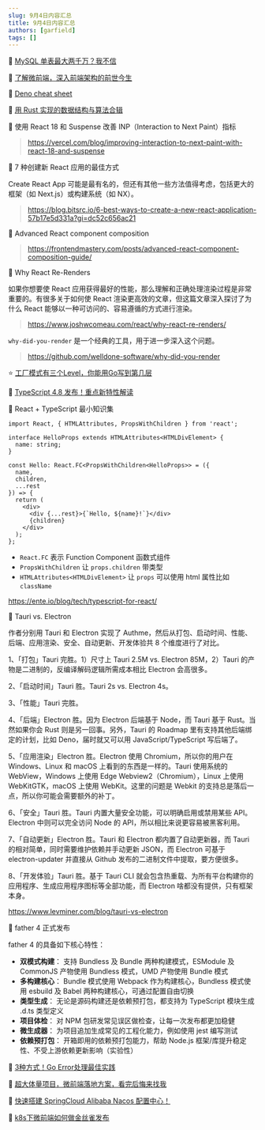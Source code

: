 ```yaml
---
slug: 9月4日内容汇总
title: 9月4日内容汇总
authors: [garfield]
tags: []
---
```


📒 [MySQL 单表最大两千万？我不信](https://mp.weixin.qq.com/s/DG48sC4b42TEpHLNnFtlhw)

📒 [了解微前端，深入前端架构的前世今生](https://mp.weixin.qq.com/s/12BS4V6fvXkeb84XDpPnHw)

📒 [Deno cheat sheet](https://oscarotero.com/deno/)

🌛 [用 Rust 实现的数据结构与算法合辑](https://github.com/TheAlgorithms/Rust)

📒 使用 React 18 和 Suspense 改善 INP（Interaction to Next Paint）指标

> https://vercel.com/blog/improving-interaction-to-next-paint-with-react-18-and-suspense

📒 7 种创建新 React 应用的最佳方式

Create React App 可能是最有名的，但还有其他一些方法值得考虑，包括更大的框架（如 Next.js）或构建系统（如 NX）。

> https://blog.bitsrc.io/6-best-ways-to-create-a-new-react-application-57b17e5d331a?gi=dc52c656ac21

📒 Advanced React component composition

> https://frontendmastery.com/posts/advanced-react-component-composition-guide/

📒 Why React Re-Renders

如果你想要使 React 应用获得最好的性能，那么理解和正确处理渲染过程是非常重要的。有很多关于如何使 React 渲染更高效的文章，但这篇文章深入探讨了为什么 React 能够以一种可访问的、容易遵循的方式进行渲染。

> https://www.joshwcomeau.com/react/why-react-re-renders/

`why-did-you-render` 是一个经典的工具，用于进一步深入这个问题。

> https://github.com/welldone-software/why-did-you-render

⭐️ [工厂模式有三个Level，你能用Go写到第几层](https://mp.weixin.qq.com/s/MlC6-TDf06LGpF8hxcSV_w)

📒 [TypeScript 4.8 发布！重点新特性解读](https://mp.weixin.qq.com/s/tu5bBNn3UJ5r3Z7K5eqwJw)

📒 React + TypeScript 最小知识集

```tsx
import React, { HTMLAttributes, PropsWithChildren } from 'react';

interface HelloProps extends HTMLAttributes<HTMLDivElement> {
  name: string;
}

const Hello: React.FC<PropsWithChildren<HelloProps>> = ({
  name,
  children,
  ...rest
}) => {
  return (
    <div>
      <div {...rest}>{`Hello, ${name}!`}</div>
      {children}
    </div>
  );
};
```

- `React.FC` 表示 Function Component 函数式组件
- `PropsWithChildren` 让 `props.children` 带类型
- `HTMLAttributes<HTMLDivElement>` 让 `props` 可以使用 html 属性比如 `className`

https://ente.io/blog/tech/typescript-for-react/

📒 Tauri vs. Electron

作者分别用 Tauri 和 Electron 实现了 Authme，然后从打包、启动时间、性能、后端、应用渲染、安全、自动更新、开发体验共 8 个维度进行了对比。

1、「打包」Tauri 完胜。1）尺寸上 Tauri 2.5M vs. Electron 85M，2）Tauri 的产物是二进制的，反编译解码逻辑所需成本相比 Electron 会高很多。

2、「启动时间」Tauri 胜。Tauri 2s vs. Electron 4s。

3、「性能」Tauri 完胜。

4、「后端」Electron 胜。因为 Electron 后端基于 Node，而 Tauri 基于 Rust。当然如果你会 Rust 则是另一回事。另外，Tauri 的 Roadmap 里有支持其他后端绑定的计划，比如 Deno，届时就又可以用 JavaScript/TypeScript 写后端了。

5、「应用渲染」Electron 胜。Electron 使用 Chromium，所以你的用户在 Windows、Linux 和 macOS 上看到的东西是一样的。Tauri 使用系统的 WebView，Windows 上使用 Edge Webview2（Chromium），Linux 上使用 WebKitGTK，macOS 上使用 WebKit。这里的问题是 Webkit 的支持总是落后一点，所以你可能会需要额外的补丁。

6、「安全」Tauri 胜。Tauri 内置大量安全功能，可以明确启用或禁用某些 API。Electron 中则可以完全访问 Node 的 API，所以相比来说更容易被黑客利用。

7、「自动更新」Electron 胜。Tauri 和 Electron 都内置了自动更新器，而 Tauri 的相对简单，同时需要维护依赖并手动更新 JSON，而 Electron 可基于 electron-updater 并直接从 Github 发布的二进制文件中提取，要方便很多。

8、「开发体验」Tauri 胜。基于 Tauri CLI 就会包含热重载、为所有平台构建你的应用程序、生成应用程序图标等全部功能，而 Electron 啥都没有提供，只有框架本身。

https://www.levminer.com/blog/tauri-vs-electron

📒 father 4 正式发布

father 4 的具备如下核心特性：

- **双模式构建**： 支持 Bundless 及 Bundle 两种构建模式，ESModule 及 CommonJS 产物使用 Bundless 模式，UMD 产物使用 Bundle 模式
- **多构建核心**： Bundle 模式使用 Webpack 作为构建核心，Bundless 模式使用 esbuild 及 Babel 两种构建核心，可通过配置自由切换
- **类型生成**： 无论是源码构建还是依赖预打包，都支持为 TypeScript 模块生成 .d.ts 类型定义
- **项目体检**： 对 NPM 包研发常见误区做检查，让每一次发布都更加稳健
- **微生成器**： 为项目追加生成常见的工程化能力，例如使用 jest 编写测试
- **依赖预打包**： 开箱即用的依赖预打包能力，帮助 Node.js 框架/库提升稳定性、不受上游依赖更新影响（实验性）

📒 [3种方式！Go Error处理最佳实践](https://mp.weixin.qq.com/s/Zb5zGOy_mdalUQ_Qy0HngQ)

📒 [超大体量项目，微前端落地方案，看完后悔来找我](https://juejin.cn/post/7121244973558661150)

📒 [快速搭建 SpringCloud Alibaba Nacos 配置中心！](https://mp.weixin.qq.com/s/mxGv7IdQ_KcYqja5ffhmcQ)

📒 [k8s下微前端如何做金丝雀发布](https://mp.weixin.qq.com/s/xqhMG-bB71MoIQ9R_I48gw)
